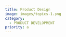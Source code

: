 ```yaml
---
title: Product Design
image: images/topics-1.png
category:
  - PRODUCT DEVELOPMENT
priority: a
---
```

